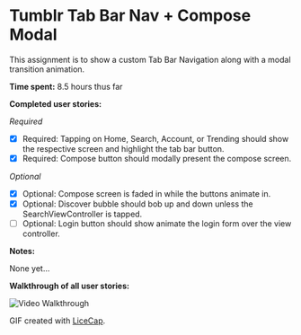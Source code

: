 # Tumblr Tab Bar Nav + Compose Modal

This assignment is to show a custom Tab Bar Navigation along with a modal transition animation. 

**Time spent:** 8.5 hours thus far

**Completed user stories:**

_Required_

* [x] Required: Tapping on Home, Search, Account, or Trending should show the respective screen and highlight the tab bar button.
* [x] Required: Compose button should modally present the compose screen.

_Optional_
 
* [x] Optional: Compose screen is faded in while the buttons animate in.
* [x] Optional: Discover bubble should bob up and down unless the SearchViewController is tapped.
* [ ] Optional: Login button should show animate the login form over the view controller.

**Notes:**

None yet...

**Walkthrough of all user stories:**

![Video Walkthrough]()

GIF created with [LiceCap](http://www.cockos.com/licecap/).
